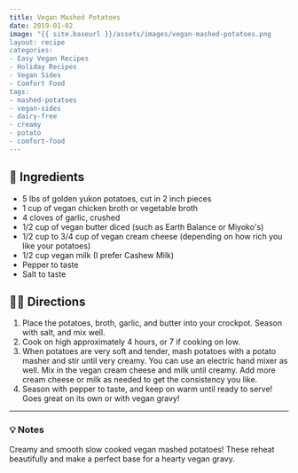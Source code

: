 ```yaml
---
title: Vegan Mashed Potatoes
date: 2019-01-02
image: "{{ site.baseurl }}/assets/images/vegan-mashed-potatoes.png
layout: recipe
categories:
- Easy Vegan Recipes
- Holiday Recipes
- Vegan Sides
- Comfort Food
tags:
- mashed-potatoes
- vegan-sides
- dairy-free
- creamy
- potato
- comfort-food
---
```


## 🧾 Ingredients

- 5 lbs of golden yukon potatoes, cut in 2 inch pieces
- 1 cup of vegan chicken broth or vegetable broth
- 4 cloves of garlic, crushed
- 1/2 cup of vegan butter diced (such as Earth Balance or Miyoko's)
- 1/2 cup to 3/4 cup of vegan cream cheese (depending on how rich you like your potatoes)
- 1/2 cup vegan milk (I prefer Cashew Milk)
- Pepper to taste
- Salt to taste

## 👩‍🍳 Directions

1. Place the potatoes, broth, garlic, and butter into your crockpot. Season with salt, and mix well.
2. Cook on high approximately 4 hours, or 7 if cooking on low.
3. When potatoes are very soft and tender, mash potatoes with a potato masher and stir until very creamy. You can use an electric hand mixer as well. Mix in the vegan cream cheese and milk until creamy. Add more cream cheese or milk as needed to get the consistency you like.
4. Season with pepper to taste, and keep on warm until ready to serve! Goes great on its own or with vegan gravy!


---

### 💡 Notes

Creamy and smooth slow cooked vegan mashed potatoes! These reheat beautifully and make a perfect base for a hearty vegan gravy.
